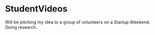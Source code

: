 # StudentVideos
Will be pitching my idea to a group of volunteers on a Startup Weekend. Doing research.

